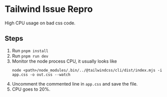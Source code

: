 # Tailwind Issue Repro

High CPU usage on bad css code.

## Steps

1. Run `pnpm install`
1. Run `pnpm run dev`
1. Monitor the node process CPU, it usually looks like
   ```text
   node <path>/node_modules/.bin/../@tailwindcss/cli/dist/index.mjs -i app.css -o out.css --watch
   ```
1. Uncomment the commented line in `app.css` and save the file.
1. CPU goes to 20%.

